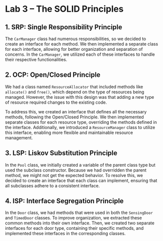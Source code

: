 # Lab 3 – The SOLID Principles

## 1. SRP: Single Responsibility Principle

The `CarManager` class had numerous responsibilities, so we decided to create an interface for each method. We then implemented a separate class for each interface, allowing for better organization and separation of concerns. In the `CarManager`, we utilized each of these interfaces to handle their respective functionalities.

## 2. OCP: Open/Closed Principle

We had a class named `ResourceAllocator` that included methods like `allocate()` and `free()`, which depend on the type of resources being managed. However, the issue with this design was that adding a new type of resource required changes to the existing code.

To address this, we created an interface that defines all the necessary methods, following the Open/Closed Principle. We then implemented separate classes for each resource type, overriding the methods defined in the interface. Additionally, we introduced a `ResourceManager` class to utilize this interface, enabling more flexible and maintainable resource management.

## 3. LSP: Liskov Substitution Principle

In the `Pool` class, we initially created a variable of the parent class type but used the subclass constructor. Because we had overridden the parent method, we might not get the expected behavior. To resolve this, we decided to create an interface that each class can implement, ensuring that all subclasses adhere to a consistent interface.

## 4. ISP: Interface Segregation Principle

In the `Door` class, we had methods that were used in both the `SensingDoor` and `TimedDoor` classes. To improve organization, we extracted these common methods into their own interface. Then, we created two separate interfaces for each door type, containing their specific methods, and implemented these interfaces in the corresponding classes.
